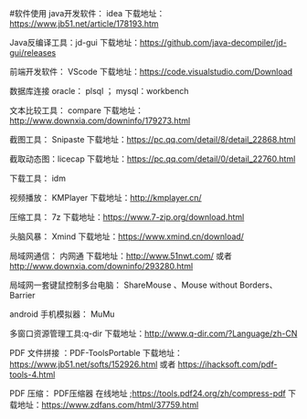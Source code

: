 #软件使用
java开发软件： idea 下载地址：https://www.jb51.net/article/178193.htm

Java反编译工具：jd-gui  下载地址：https://github.com/java-decompiler/jd-gui/releases

前端开发软件： VScode 下载地址：https://code.visualstudio.com/Download

数据库连接  oracle： plsql ； mysql：workbench

文本比较工具： compare 下载地址：http://www.downxia.com/downinfo/179273.html

截图工具： Snipaste 下载地址：https://pc.qq.com/detail/8/detail_22868.html

截取动态图：licecap 下载地址：https://pc.qq.com/detail/0/detail_22760.html

下载工具： idm

视频播放： KMPlayer 下载地址：http://kmplayer.cn/

压缩工具： 7z 下载地址：https://www.7-zip.org/download.html

头脑风暴： Xmind 下载地址：https://www.xmind.cn/download/

局域网通信： 内网通 下载地址：http://www.51nwt.com/ 或者 http://www.downxia.com/downinfo/293280.html
 
局域网一套键鼠控制多台电脑： ShareMouse 、Mouse without Borders、Barrier

android 手机模拟器： MuMu

多窗口资源管理工具:q-dir  下载地址：http://www.q-dir.com/?Language/zh-CN

PDF 文件拼接 ：PDF-ToolsPortable 下载地址： https://www.jb51.net/softs/152926.html  或者 https://ihacksoft.com/pdf-tools-4.html

PDF 压缩： PDF压缩器 在线地址 ;https://tools.pdf24.org/zh/compress-pdf 下载地址：https://www.zdfans.com/html/37759.html
